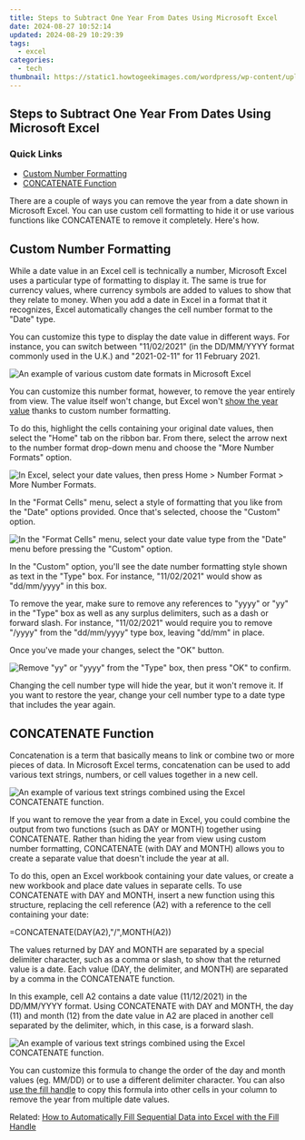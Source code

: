 ```yaml
---
title: Steps to Subtract One Year From Dates Using Microsoft Excel
date: 2024-08-27 10:52:14
updated: 2024-08-29 10:29:39
tags:
  - excel
categories:
  - tech
thumbnail: https://static1.howtogeekimages.com/wordpress/wp-content/uploads/2019/07/stock-lede-microsoft-office_excel-1.png
---
```


## Steps to Subtract One Year From Dates Using Microsoft Excel

### Quick Links

* [Custom Number Formatting](https://bypass-frp.techidaily.com/in-2024-a-step-by-step-guide-on-using-adb-and-fastboot-to-remove-frp-lock-from-your-itel-p40plus-by-drfone-android/)
* [CONCATENATE Function](https://extra-information.techidaily.com/2024-approved-a-beginners-guide-making-your-podcasts-rss-feed/)

 There are a couple of ways you can remove the year from a date shown in Microsoft Excel. You can use custom cell formatting to hide it or use various functions like CONCATENATE to remove it completely. Here's how.

##  Custom Number Formatting

 While a date value in an Excel cell is technically a number, Microsoft Excel uses a particular type of formatting to display it. The same is true for currency values, where currency symbols are added to values to show that they relate to money. When you add a date in Excel in a format that it recognizes, Excel automatically changes the cell number format to the "Date" type.

 You can customize this type to display the date value in different ways. For instance, you can switch between "11/02/2021" (in the DD/MM/YYYY format commonly used in the U.K.) and "2021-02-11" for 11 February 2021.

![An example of various custom date formats in Microsoft Excel](https://static1.howtogeekimages.com/wordpress/wp-content/uploads/2021/02/Excel-Custom-Date-Formats.png) 

 You can customize this number format, however, to remove the year entirely from view. The value itself won't change, but Excel won't [show the year value](https://facebook-record-videos.techidaily.com/updated-in-2024-captivating-content-the-basics-of-removing-background-from-videos/) thanks to custom number formatting.

 To do this, highlight the cells containing your original date values, then select the "Home" tab on the ribbon bar. From there, select the arrow next to the number format drop-down menu and choose the "More Number Formats" option.

![In Excel, select your date values, then press Home &gt; Number Format &gt; More Number Formats.](https://static1.howtogeekimages.com/wordpress/wp-content/uploads/2021/02/Excel-More-Number-Formats-Option.png) 

 In the "Format Cells" menu, select a style of formatting that you like from the "Date" options provided. Once that's selected, choose the "Custom" option.

![In the &quot;Format Cells&quot; menu, select your date value type from the &quot;Date&quot; menu before pressing the &quot;Custom&quot; option.](https://static1.howtogeekimages.com/wordpress/wp-content/uploads/2021/02/Excel-Set-Custom-Date-Format.png) 

 In the "Custom" option, you'll see the date number formatting style shown as text in the "Type" box. For instance, "11/02/2021" would show as "dd/mm/yyyy" in this box.

 To remove the year, make sure to remove any references to "yyyy" or "yy" in the "Type" box as well as any surplus delimiters, such as a dash or forward slash. For instance, "11/02/2021" would require you to remove "/yyyy" from the "dd/mm/yyyy" type box, leaving "dd/mm" in place.

 Once you've made your changes, select the "OK" button.

![Remove &quot;yy&quot; or &quot;yyyy&quot; from the &quot;Type&quot; box, then press &quot;OK&quot; to confirm.](https://static1.howtogeekimages.com/wordpress/wp-content/uploads/2021/02/Excel-Remove-Year-From-Cell-Formatting.png) 

 Changing the cell number type will hide the year, but it won't remove it. If you want to restore the year, change your cell number type to a date type that includes the year again.

##  CONCATENATE Function

 Concatenation is a term that basically means to link or combine two or more pieces of data. In Microsoft Excel terms, concatenation can be used to add various text strings, numbers, or cell values together in a new cell.

![An example of various text strings combined using the Excel CONCATENATE function.](https://static1.howtogeekimages.com/wordpress/wp-content/uploads/2021/02/Excel-CONCATENATE-Example.png) 

 If you want to remove the year from a date in Excel, you could combine the output from two functions (such as DAY or MONTH) together using CONCATENATE. Rather than hiding the year from view using custom number formatting, CONCATENATE (with DAY and MONTH) allows you to create a separate value that doesn't include the year at all.

 To do this, open an Excel workbook containing your date values, or create a new workbook and place date values in separate cells. To use CONCATENATE with DAY and MONTH, insert a new function using this structure, replacing the cell reference (A2) with a reference to the cell containing your date:

=CONCATENATE(DAY(A2),"/",MONTH(A2))

 The values returned by DAY and MONTH are separated by a special delimiter character, such as a comma or slash, to show that the returned value is a date. Each value (DAY, the delimiter, and MONTH) are separated by a comma in the CONCATENATE function.

 In this example, cell A2 contains a date value (11/12/2021) in the DD/MM/YYYY format. Using CONCATENATE with DAY and MONTH, the day (11) and month (12) from the date value in A2 are placed in another cell separated by the delimiter, which, in this case, is a forward slash.

![An example of various text strings combined using the Excel CONCATENATE function.](https://static1.howtogeekimages.com/wordpress/wp-content/uploads/2021/02/Excel-CONCATENATE-Example.png) 

 You can customize this formula to change the order of the day and month values (eg. MM/DD) or to use a different delimiter character. You can also [use the fill handle](https://visual-screen-recording.techidaily.com/new-in-2024-top-5-best-hdmi-21-gaming-monitors-ps5-compatible/) to copy this formula into other cells in your column to remove the year from multiple date values.

Related: [How to Automatically Fill Sequential Data into Excel with the Fill Handle](https://visual-screen-recording.techidaily.com/new-in-2024-top-5-best-hdmi-21-gaming-monitors-ps5-compatible/)

<ins class="adsbygoogle"
     style="display:block"
     data-ad-format="autorelaxed"
     data-ad-client="ca-pub-7571918770474297"
     data-ad-slot="1223367746"></ins>



<ins class="adsbygoogle"
     style="display:block"
     data-ad-client="ca-pub-7571918770474297"
     data-ad-slot="8358498916"
     data-ad-format="auto"
     data-full-width-responsive="true"></ins>
